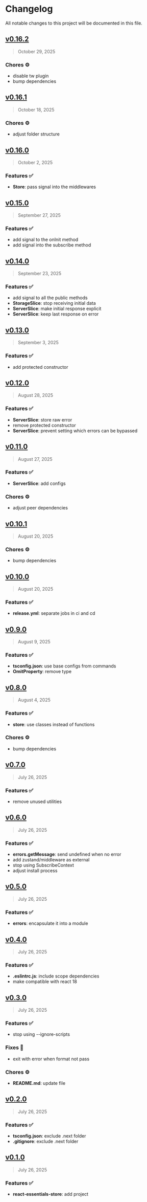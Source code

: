# Changelog

All notable changes to this project will be documented in this file.

## [v0.16.2](https://github.com/agusmgarcia/react-essentials/tree/@agusmgarcia/react-essentials-store@v0.16.2)

> October 29, 2025

### Chores ⚙️

- disable tw plugin
- bump dependencies

## [v0.16.1](https://github.com/agusmgarcia/react-essentials/tree/@agusmgarcia/react-essentials-store@v0.16.1)

> October 18, 2025

### Chores ⚙️

- adjust folder structure

## [v0.16.0](https://github.com/agusmgarcia/react-essentials/tree/@agusmgarcia/react-essentials-store@v0.16.0)

> October 2, 2025

### Features ✅

- **Store**: pass signal into the middlewares

## [v0.15.0](https://github.com/agusmgarcia/react-essentials/tree/@agusmgarcia/react-essentials-store@v0.15.0)

> September 27, 2025

### Features ✅

- add signal to the onInit method
- add signal into the subscribe method

## [v0.14.0](https://github.com/agusmgarcia/react-essentials/tree/@agusmgarcia/react-essentials-store@v0.14.0)

> September 23, 2025

### Features ✅

- add signal to all the public methods
- **StorageSlice**: stop receiving initial data
- **ServerSlice**: make initial response explicit
- **ServerSlice**: keep last response on error

## [v0.13.0](https://github.com/agusmgarcia/react-essentials/tree/@agusmgarcia/react-essentials-store@v0.13.0)

> September 3, 2025

### Features ✅

- add protected constructor

## [v0.12.0](https://github.com/agusmgarcia/react-essentials/tree/@agusmgarcia/react-essentials-store@v0.12.0)

> August 28, 2025

### Features ✅

- **ServerSlice**: store raw error
- remove protected constructor
- **ServerSlice**: prevent setting which errors can be bypassed

## [v0.11.0](https://github.com/agusmgarcia/react-essentials/tree/@agusmgarcia/react-essentials-store@v0.11.0)

> August 27, 2025

### Features ✅

- **ServerSlice**: add configs

### Chores ⚙️

- adjust peer dependencies

## [v0.10.1](https://github.com/agusmgarcia/react-essentials/tree/@agusmgarcia/react-essentials-store@v0.10.1)

> August 20, 2025

### Chores ⚙️

- bump dependencies

## [v0.10.0](https://github.com/agusmgarcia/react-essentials/tree/@agusmgarcia/react-essentials-store@v0.10.0)

> August 20, 2025

### Features ✅

- **release.yml**: separate jobs in ci and cd

## [v0.9.0](https://github.com/agusmgarcia/react-essentials/tree/@agusmgarcia/react-essentials-store@v0.9.0)

> August 9, 2025

### Features ✅

- **tsconfig.json**: use base configs from commands
- **OmitProperty**: remove type

## [v0.8.0](https://github.com/agusmgarcia/react-essentials/tree/@agusmgarcia/react-essentials-store@v0.8.0)

> August 4, 2025

### Features ✅

- **store**: use classes instead of functions

### Chores ⚙️

- bump dependencies

## [v0.7.0](https://github.com/agusmgarcia/react-essentials/tree/@agusmgarcia/react-essentials-store@v0.7.0)

> July 26, 2025

### Features ✅

- remove unused utilities

## [v0.6.0](https://github.com/agusmgarcia/react-essentials/tree/@agusmgarcia/react-essentials-store@v0.6.0)

> July 26, 2025

### Features ✅

- **errors.getMessage**: send undefined when no error
- add zustand/middleware as external
- stop using SubscribeContext
- adjust install process

## [v0.5.0](https://github.com/agusmgarcia/react-essentials/tree/@agusmgarcia/react-essentials-store@v0.5.0)

> July 26, 2025

### Features ✅

- **errors**: encapsulate it into a module

## [v0.4.0](https://github.com/agusmgarcia/react-essentials/tree/@agusmgarcia/react-essentials-store@v0.4.0)

> July 26, 2025

### Features ✅

- **.eslintrc.js**: include scope dependencies
- make compatible with react 18

## [v0.3.0](https://github.com/agusmgarcia/react-essentials/tree/@agusmgarcia/react-essentials-store@v0.3.0)

> July 26, 2025

### Features ✅

- stop using --ignore-scripts

### Fixes 🎯

- exit with error when format not pass

### Chores ⚙️

- **README.md**: update file

## [v0.2.0](https://github.com/agusmgarcia/react-essentials/tree/@agusmgarcia/react-essentials-store@v0.2.0)

> July 26, 2025

### Features ✅

- **tsconfig.json**: exclude .next folder
- **.gitignore**: exclude .next folder

## [v0.1.0](https://github.com/agusmgarcia/react-essentials/tree/@agusmgarcia/react-essentials-store@v0.1.0)

> July 26, 2025

### Features ✅

- **react-essentials-store**: add project
